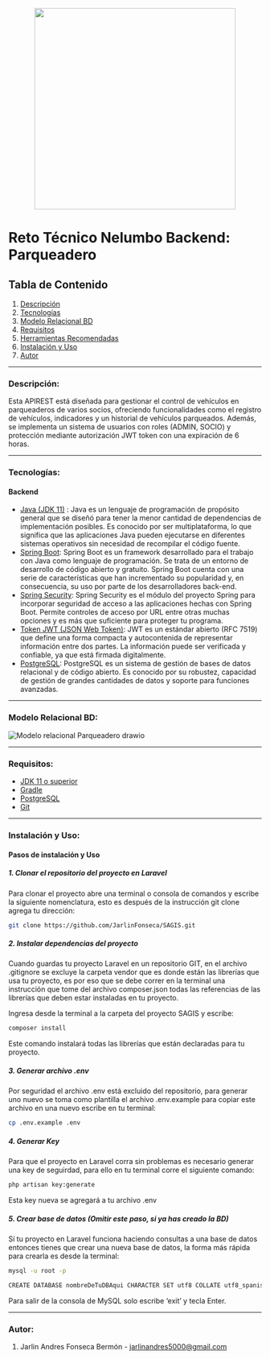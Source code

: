 <p align="center"><a href="https://www.linkedin.com/company/nelumbo-consultores/" target="_blank"><img src="https://github.com/JarlinFonseca/Reto-Backend-Parqueadero-Nelumbo/assets/48332117/4a575e1d-daca-4ea9-96ed-7d77b825f5ac" width="400"></a></p>

# Reto Técnico Nelumbo Backend: Parqueadero

## Tabla de Contenido
1. [Descripción](#descripción)
2. [Tecnologías](#tecnologías)
3. [Modelo Relacional BD](#modelo-relacional-bd)
4. [Requisitos](#ide)
5. [Herramientas Recomendadas](#)
6. [Instalación y Uso](#instalación)
7. [Autor](#autor)


___
### Descripción: 

Esta APIREST está diseñada para gestionar el control de vehículos en parqueaderos de varios socios, ofreciendo funcionalidades como el registro de vehículos, indicadores y un historial de vehículos parqueados. Además, se implementa un sistema de usuarios con roles (ADMIN, SOCIO) y protección mediante autorización JWT token con una expiración de 6 horas.

___
### Tecnologías:
#### Backend

- [Java (JDK 11)](https://www.oracle.com/co/java/technologies/javase/jdk11-archive-downloads.html "Java JDK 11") : Java es un lenguaje de programación de propósito general que se diseñó para tener la menor cantidad de dependencias de implementación posibles. Es conocido por ser multiplataforma, lo que significa que las aplicaciones Java pueden ejecutarse en diferentes sistemas operativos sin necesidad de recompilar el código fuente.
- [Spring Boot](https://spring.io/projects/spring-boot/ "Spring Boot"):  Spring Boot es un framework desarrollado para el trabajo con Java como lenguaje de programación. Se trata de un entorno de desarrollo de código abierto y gratuito. Spring Boot cuenta con una serie de características que han incrementado su popularidad y, en consecuencia, su uso por parte de los desarrolladores back-end.
- [Spring Security](https://spring.io/projects/spring-security/ "Spring Security"): Spring Security es el módulo del proyecto Spring para incorporar seguridad de acceso a las aplicaciones hechas con Spring Boot. Permite controles de acceso por URL entre otras muchas opciones y es más que suficiente para proteger tu programa.
- [Token JWT (JSON Web Token)](https://jwt.io/ "Token JWT (JSON Web Token)"): JWT es un estándar abierto (RFC 7519) que define una forma compacta y autocontenida de representar información entre dos partes. La información puede ser verificada y confiable, ya que está firmada digitalmente.
- [PostgreSQL](https://www.postgresql.org/ "PostgreSQL"): PostgreSQL es un sistema de gestión de bases de datos relacional y de código abierto. Es conocido por su robustez, capacidad de gestión de grandes cantidades de datos y soporte para funciones avanzadas.


___
### Modelo Relacional BD:

![Modelo relacional Parqueadero drawio](https://github.com/JarlinFonseca/Reto-Backend-Parqueadero-Nelumbo/assets/48332117/24704d6d-4a79-4f78-a562-5947fd14200d)


___

### Requisitos:

- [JDK 11 o superior](https://www.oracle.com/co/java/technologies/javase/jdk11-archive-downloads.html "JDK 11 o superior")
- [Gradle](https://gradle.org/ "Gradle")
- [PostgreSQL](https://www.postgresql.org/ "PostgreSQL")
- [Git](https://git-scm.com/ "Git")

___
### Instalación y Uso:


#### Pasos de instalación y Uso

##### 1. Clonar el repositorio del proyecto en Laravel
Para clonar el proyecto abre una terminal o consola de comandos y escribe la siguiente nomenclatura, esto es después de la instrucción git clone agrega tu dirección:

```sh
git clone https://github.com/JarlinFonseca/SAGIS.git
```

##### 2. Instalar dependencias del proyecto
Cuando guardas tu proyecto Laravel en un repositorio GIT, en el archivo .gitignore se excluye la carpeta vendor que es donde están las librerías que usa tu proyecto, es por eso que se debe correr en la terminal una instrucción que tome del archivo composer.json todas las referencias de las librerías que deben estar instaladas en tu proyecto.

Ingresa desde la terminal a la carpeta del proyecto SAGIS y escribe:

```sh
composer install
```
Este comando instalará todas las librerías que están declaradas para tu proyecto.

##### 3. Generar archivo .env
Por seguridad el archivo .env está excluido del repositorio, para generar uno nuevo se toma como plantilla el archivo .env.example para copiar este archivo en una nuevo escribe en tu terminal:

```sh
cp .env.example .env
```

##### 4. Generar Key
Para que el proyecto en Laravel corra sin problemas es necesario generar una key de seguirdad, para ello en tu terminal corre el siguiente comando:

```sh
php artisan key:generate
```
Esta key nueva se agregará a tu archivo .env

##### 5. Crear base de datos (Omitir este paso, si ya has creado la BD)
Sí tu proyecto en Laravel funciona haciendo consultas a una base de datos entonces tienes que crear una nueva base de datos, la forma más rápida para crearla es desde la terminal:
```sh
mysql -u root -p

CREATE DATABASE nombreDeTuDBAqui CHARACTER SET utf8 COLLATE utf8_spanish_ci;
```
Para salir de la consola de MySQL solo escribe ‘exit’ y tecla Enter.

___

### Autor:

1. Jarlin Andres Fonseca Bermón - jarlinandres5000@gmail.com


